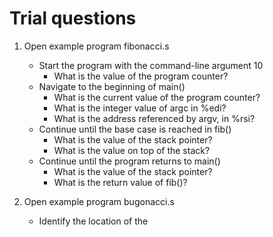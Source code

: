 # Trial questions

1. Open example program fibonacci.s
    - Start the program with the command-line argument 10
        - What is the value of the program counter?
    - Navigate to the beginning of main()
        - What is the current value of the program counter?
        - What is the integer value of argc in %edi?
        - What is the address referenced by argv, in %rsi?
    - Continue until the base case is reached in fib()
        - What is the value of the stack pointer?
        - What is the value on top of the stack?
    - Continue until the program returns to main()
        - What is the value of the stack pointer?
        - What is the return value of fib()?

2. Open example program bugonacci.s
    - Identify the location of the